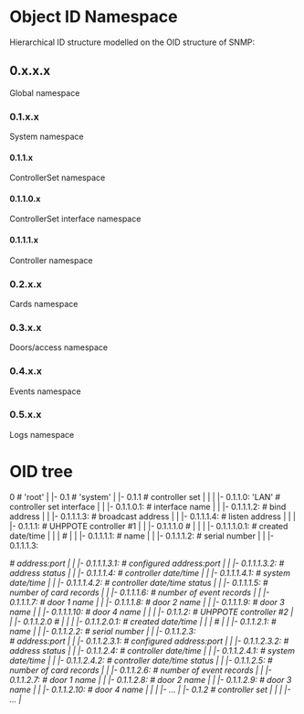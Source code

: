 # Object ID Namespace

Hierarchical ID structure modelled on the OID structure of SNMP:

## 0.x.x.x

Global namespace

### 0.1.x.x

System namespace

#### 0.1.1.x

ControllerSet namespace

#### 0.1.1.0.x

ControllerSet interface namespace

#### 0.1.1.1.x

Controller namespace

### 0.2.x.x

Cards namespace

### 0.3.x.x

Doors/access namespace

### 0.4.x.x

Events namespace

### 0.5.x.x

Logs namespace

# OID tree

0                                                              # 'root'
|
|- 0.1                                                         # 'system'
     |
     |- 0.1.1                                                  # controller set
     |      |
     |      |- 0.1.1.0: 'LAN'                                  # controller set interface
     |      |        |- 0.1.1.0.1: <name>                      # interface name
     |      |        |- 0.1.1.1.2: <bind>                      # bind address
     |      |        |- 0.1.1.1.3: <broadcast>                 # broadcast address
     |      |        |- 0.1.1.1.4: <listen>                    # listen address
     |      |
     |      |- 0.1.1.1: <status>                               # UHPPOTE controller #1
     |      |        |- 0.1.1.1.0                              #
     |      |        |          |- 0.1.1.1.0.1: <created>      # created date/time
     |      |        |                                         #
     |      |        |- 0.1.1.1.1:  <name>                     # name
     |      |        |- 0.1.1.1.2:  <ID>                       # serial number
     |      |        |- 0.1.1.1.3:  <address>                  # address:port
     |      |                   |- 0.1.1.1.3.1: <configured>   # configured address:port
     |      |                   |- 0.1.1.1.3.2: <status>       # address status
     |      |        |- 0.1.1.1.4:  <datetime>                 # controller date/time
     |      |                   |- 0.1.1.1.4.1: <now>          # system date/time
     |      |                   |- 0.1.1.1.4.2: <status>       # controller date/time status
     |      |        |- 0.1.1.1.5:  <cards>                    # number of card records
     |      |        |- 0.1.1.1.6:  <events>                   # number of event records
     |      |        |- 0.1.1.1.7:  <door1>                    # door 1 name
     |      |        |- 0.1.1.1.8:  <door2>                    # door 2 name
     |      |        |- 0.1.1.1.9:  <door3>                    # door 3 name
     |      |        |- 0.1.1.1.10: <door4>                    # door 4 name
     |      |
     |      |- 0.1.1.2: <status>                               # UHPPOTE controller #2
     |      |        |- 0.1.1.2.0                              #
     |      |        |          |- 0.1.1.2.0.1: <created>      # created date/time
     |      |        |                                         #
     |      |        |- 0.1.1.2.1:  <name>                     # name
     |      |        |- 0.1.1.2.2:  <ID>                       # serial number
     |      |        |- 0.1.1.2.3:  <address>                  # address:port
     |      |                   |- 0.1.1.2.3.1: <configured>   # configured address:port
     |      |                   |- 0.1.1.2.3.2: <status>       # address status
     |      |        |- 0.1.1.2.4:  <datetime>                 # controller date/time
     |      |                   |- 0.1.1.2.4.1: <now>          # system date/time
     |      |                   |- 0.1.1.2.4.2: <status>       # controller date/time status
     |      |        |- 0.1.1.2.5:  <cards>                    # number of card records
     |      |        |- 0.1.1.2.6:  <events>                   # number of event records
     |      |        |- 0.1.1.2.7:  <door1>                    # door 1 name
     |      |        |- 0.1.1.2.8:  <door2>                    # door 2 name
     |      |        |- 0.1.1.2.9:  <door3>                    # door 3 name
     |      |        |- 0.1.1.2.10: <door4>                    # door 4 name
     |      |
     |      |- ...
     |
     |- 0.1.2                                                  # controller set
     |      |
     |
     |- ...
     | 





